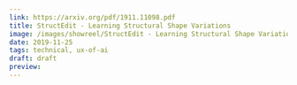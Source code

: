 ```yaml
---
link: https://arxiv.org/pdf/1911.11098.pdf
title: StructEdit - Learning Structural Shape Variations
image: /images/showreel/StructEdit - Learning Structural Shape Variations.jpg
date: 2019-11-25
tags: technical, ux-of-ai
draft: draft
preview:
---
```



